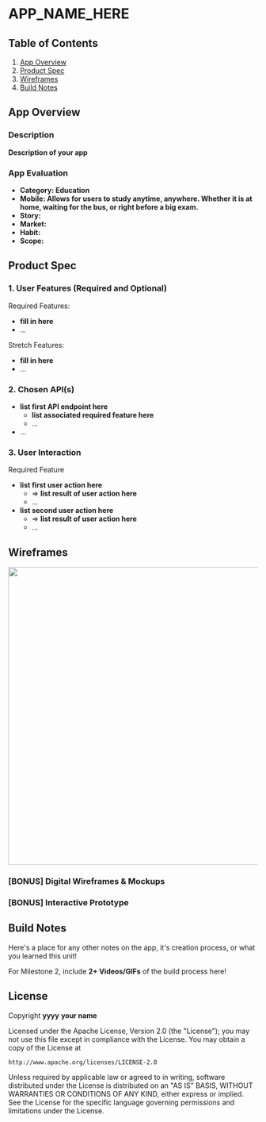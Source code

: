 # **APP_NAME_HERE**

## Table of Contents

1. [App Overview](#App-Overview)
1. [Product Spec](#Product-Spec)
1. [Wireframes](#Wireframes)
1. [Build Notes](#Build-Notes)

## App Overview

### Description 

**Description of your app**

### App Evaluation

<!-- Evaluation of your app across the following attributes -->

- **Category: Education**
- **Mobile: Allows for users to study anytime, anywhere. Whether it is at home, waiting for the bus, or right before a big exam.**
- **Story:**
- **Market:**
- **Habit:**
- **Scope:**

## Product Spec

### 1. User Features (Required and Optional)

Required Features:

- **fill in here**
- ...

Stretch Features:

- **fill in here**
- ...

### 2. Chosen API(s)

- **list first API endpoint here**
  - **list associated required feature here**
  - ...
- ...

### 3. User Interaction

Required Feature

- **list first user action here**
  - => **list result of user action here**
  - ...
- **list second user action here**
  - => **list result of user action here**
  - ...

## Wireframes

<!-- Add picture of your hand sketched wireframes in this section -->
<img src="YOUR_WIREFRAME_IMAGE_URL" width=600>

### [BONUS] Digital Wireframes & Mockups

### [BONUS] Interactive Prototype

## Build Notes

Here's a place for any other notes on the app, it's creation 
process, or what you learned this unit!  

For Milestone 2, include **2+ Videos/GIFs** of the build process here!

## License

Copyright **yyyy** **your name**

Licensed under the Apache License, Version 2.0 (the "License");
you may not use this file except in compliance with the License.
You may obtain a copy of the License at

    http://www.apache.org/licenses/LICENSE-2.0

Unless required by applicable law or agreed to in writing, software
distributed under the License is distributed on an "AS IS" BASIS,
WITHOUT WARRANTIES OR CONDITIONS OF ANY KIND, either express or implied.
See the License for the specific language governing permissions and
limitations under the License.
